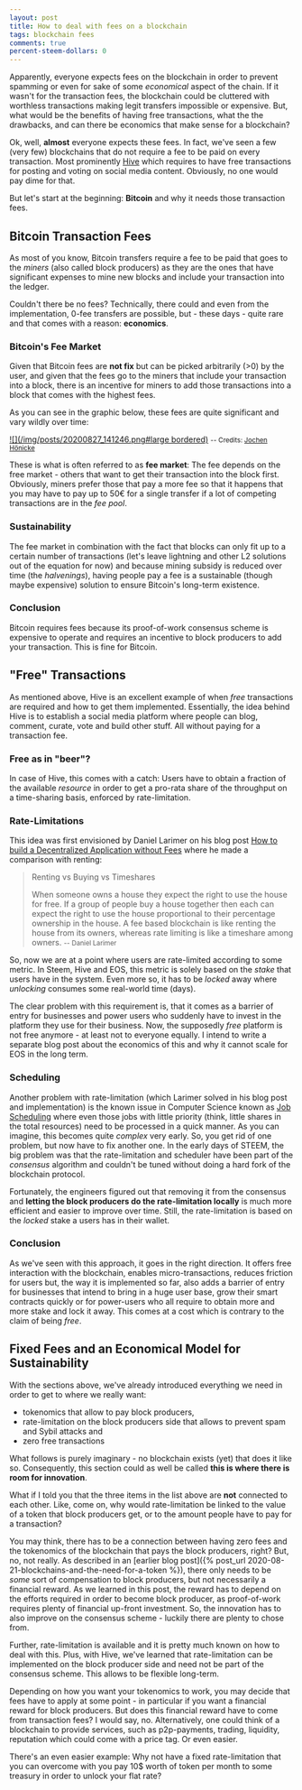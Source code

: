 ```yaml
---
layout: post
title: How to deal with fees on a blockchain
tags: blockchain fees
comments: true
percent-steem-dollars: 0
---
```


Apparently, everyone expects fees on the blockchain in order to prevent
spamming or even for sake of some *economical* aspect of the chain. If it
wasn't for the transaction fees, the blockchain could be cluttered with
worthless transactions making legit transfers impossible or expensive. But,
what would be the benefits of having free transactions, what the the drawbacks,
and can there be economics that make sense for a blockchain?

<!-- more //-->

Ok, well, **almost** everyone expects these fees. In fact, we've seen a few
(very few) blockchains that do not require a fee to be paid on every
transaction. Most prominently [Hive](https://hive.io) which requires to have
free transactions for posting and voting on social media content. Obviously, no
one would pay dime for that.

But let's start at the beginning: **Bitcoin** and why it needs those
transaction fees.

## Bitcoin Transaction Fees

As most of you know, Bitcoin transfers require a fee to be paid that goes to
the *miners* (also called block producers) as they are the ones that have
significant expenses to mine new blocks and include your transaction into the
ledger.

Couldn't there be no fees? Technically, there could and even from the
implementation, 0-fee transfers are possible, but - these days - quite rare and
that comes with a reason: **economics**.

### Bitcoin's Fee Market

Given that Bitcoin fees are **not fix** but can be picked arbitrarily (>0) by
the user, and given that the fees go to the miners that include your transaction
into a block, there is an incentive for miners to add those transactions into a
block that comes with the highest fees.

As you can see in the graphic below, these fees are quite significant and vary
wildly over time:

[![](/img/posts/20200827_141246.png#large bordered)](/img/posts/20200827_141246.png)
<small>
-- Credits: [Jochen Hönicke](https://jochen-hoenicke.de/queue/)
</small>

These is what is often referred to as **fee market**: The fee depends on the
free market - others that want to get their transaction into the block first.
Obviously, miners prefer those that pay a more fee so that it happens that you
may have to pay up to 50€ for a single transfer if a lot of competing
transactions are in the *fee pool*.

### Sustainability

The fee market in combination with the fact that blocks can only fit up to a
certain number of transactions (let's leave lightning and other L2 solutions
out of the equation for now) and because mining subsidy is reduced over time
(the *halvenings*), having people pay a fee is a sustainable (though maybe
expensive) solution to ensure Bitcoin's long-term existence.

### Conclusion

Bitcoin requires fees because its proof-of-work consensus scheme is expensive to
operate and requires an incentive to block producers to add your transaction.
This is fine for Bitcoin.

## "Free" Transactions

As mentioned above, Hive is an excellent example of when *free* transactions are
required and how to get them implemented. Essentially, the idea behind Hive is
to establish a social media platform where people can blog, comment, curate,
vote and build other stuff. All without paying for a transaction fee.

### Free as in "beer"?

In case of Hive, this comes with a catch: Users have to obtain a fraction of the
available *resource* in order to get a pro-rata share of the throughput on a
time-sharing basis, enforced by rate-limitation.

### Rate-Limitations

This idea was first envisioned by Daniel Larimer on his blog post [How to build
a Decentralized Application without
Fees](http://bytemaster.github.io/article/2016/02/10/How-to-build-a-decentralized-application-without-fees/)
where he made a comparison with renting:

<blockquote>
Renting vs Buying vs Timeshares

When someone owns a house they expect the right to use the house for free. If a
group of people buy a house together then each can expect the right to use the
house proportional to their percentage ownership in the house. A fee based
blockchain is like renting the house from its owners, whereas rate limiting is
like a timeshare among owners.
<small>-- Daniel Larimer</small>
</blockquote>

So, now we are at a point where users are rate-limited according to some metric.
In Steem, Hive and EOS, this metric is solely based on the *stake* that users
have in the system. Even more so, it has to be *locked* away where *unlocking*
consumes some real-world time (days).

The clear problem with this requirement is, that it comes as a barrier of
entry for businesses and power users who suddenly have to invest in the platform
they use for their business. Now, the supposedly *free* platform is not free
anymore - at least not to everyone equally. I intend to write a separate blog
post about the economics of this and why it cannot scale for EOS in the long
term.

### Scheduling

Another problem with rate-limitation (which Larimer solved in his blog post and
implementation) is the known issue in Computer Science known as [Job
Scheduling](https://en.wikipedia.org/wiki/Job_scheduler) where even those jobs
with little priority (think, little shares in the total resources) need to be
processed in a quick manner. As you can imagine, this becomes quite *complex*
very early. So, you get rid of one problem, but now have to fix another one.
In the early days of STEEM, the big problem was that the rate-limitation
and scheduler have been part of the *consensus* algorithm and couldn't be
tuned without doing a hard fork of the blockchain protocol.

Fortunately, the engineers figured out that removing it from the consensus and
**letting the block producers do the rate-limitation locally** is much more
efficient and easier to improve over time. Still, the rate-limitation is based
on the *locked* stake a users has in their wallet.

### Conclusion

As we've seen with this approach, it goes in the right direction. It offers free
interaction with the blockchain, enables micro-transactions, reduces friction
for users but, the way it is implemented so far, also adds a barrier of entry
for businesses that intend to bring in a huge user base, grow their smart
contracts quickly or for power-users who all require to obtain more and more
stake and lock it away. This comes at a cost which is contrary to the claim of
being *free*.

## Fixed Fees and an Economical Model for Sustainability

With the sections above, we've already introduced everything we need in order to
get to where we really want:

* tokenomics that allow to pay block producers,
* rate-limitation on the block producers side that allows to prevent spam
  and Sybil attacks and
* zero free transactions

What follows is purely imaginary - no blockchain exists (yet) that does it like
so. Consequently, this section could as well be called **this is where there is
room for innovation**.

What if I told you that the three items in the list above are **not** connected
to each other. Like, come on, why would rate-limitation be linked to the value
of a token that block producers get, or to the amount people have to pay for a
transaction?

You may think, there has to be a connection between having zero fees and the
tokenomics of the blockchain that pays the block producers, right? But, no, not
really. As described in an [earlier blog post]({% post_url
2020-08-21-blockchains-and-the-need-for-a-token %}), there only needs to be
*some* sort of compensation to block producers, but not necessarily a financial
reward. As we learned in this post, the reward has to depend on the efforts
required in order to become block producer, as proof-of-work requires plenty of
financial up-front investment. So, the innovation has to also improve on the
consensus scheme - luckily there are plenty to chose from.

Further, rate-limitation is available and it is pretty much known on how to deal
with this. Plus, with Hive, we've learned that rate-limitation can be
implemented on the block  producer side and need not be part of the consensus
scheme. This allows to be flexible long-term.

Depending on how you want your tokenomics to work, you may decide that fees have
to apply at some point - in particular if you want a financial reward for block
producers. But does this financial reward have to come from transaction fees? I
would say, no. Alternatively, one could think of a blockchain to provide
services, such as p2p-payments, trading, liquidity, reputation which could come
with a price tag. Or even easier.

There's an even easier example: Why not have a fixed rate-limitation that you
can overcome with you pay 10$ worth of token per month to some treasury in order
to unlock your flat rate?
